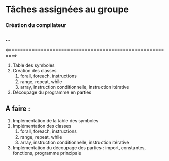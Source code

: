 Tâches assignées au groupe
==========================

### Création du compilateur
### ...

<==========================================================>

1. Table des symboles
2. Création des classes
    1. forall, foreach, instructions
    2. range, repeat, while
    3. array, instruction conditionnelle, instruction itérative
3. Découpage du programme en parties

## A faire :
1. Implémentation de la table des symboles
2. Implémentation des classes
    1. forall, foreach, instructions
    2. range, repeat, while
    3. array, instruction conditionnelle, instruction itérative
5. Implémentation du découpage des parties : import, constantes, fonctions, programme principale
